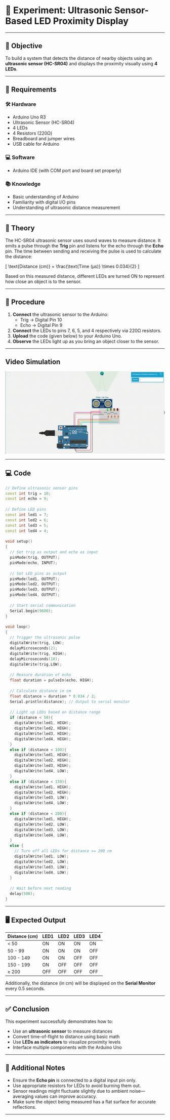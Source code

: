 
# 🔬 Experiment: Ultrasonic Sensor-Based LED Proximity Display

---

## 🎯 **Objective**
To build a system that detects the distance of nearby objects using an **ultrasonic sensor (HC-SR04)** and displays the proximity visually using **4 LEDs**.

---

## 🧰 **Requirements**

### 🛠 Hardware
- Arduino Uno R3
- Ultrasonic Sensor (HC-SR04)
- 4 LEDs
- 4 Resistors (220Ω)
- Breadboard and jumper wires
- USB cable for Arduino

### 💻 Software
- Arduino IDE (with COM port and board set properly)

### 📚 Knowledge
- Basic understanding of Arduino
- Familiarity with digital I/O pins
- Understanding of ultrasonic distance measurement

---

## 📖 **Theory**
The HC-SR04 ultrasonic sensor uses sound waves to measure distance. It emits a pulse through the **Trig** pin and listens for the echo through the **Echo** pin. The time between sending and receiving the pulse is used to calculate the distance:

\[
\text{Distance (cm)} = \frac{\text{Time (µs)} \times 0.034}{2}
\]

Based on this measured distance, different LEDs are turned ON to represent how close an object is to the sensor.

---

## 🧪 **Procedure**

1. **Connect** the ultrasonic sensor to the Arduino:
   - Trig → Digital Pin 10
   - Echo → Digital Pin 9
2. **Connect** the LEDs to pins 7, 6, 5, and 4 respectively via 220Ω resistors.
3. **Upload** the code (given below) to your Arduino Uno.
4. **Observe** the LEDs light up as you bring an object closer to the sensor.

---
## Video Simulation


![](./led%20proximity%20display.gif)

---
## 💻 **Code**

```cpp
// Define ultrasonic sensor pins
const int trig = 10;
const int echo = 9;

// Define LED pins
const int led1 = 7;
const int led2 = 6;
const int led3 = 5;
const int led4 = 4;

void setup()
{
  // Set trig as output and echo as input
  pinMode(trig, OUTPUT);
  pinMode(echo, INPUT);
  
  // Set LED pins as output
  pinMode(led1, OUTPUT);
  pinMode(led2, OUTPUT);
  pinMode(led3, OUTPUT);
  pinMode(led4, OUTPUT);

  // Start serial communication
  Serial.begin(9600);
}

void loop()
{
  // Trigger the ultrasonic pulse
  digitalWrite(trig, LOW);
  delayMicroseconds(2);
  digitalWrite(trig, HIGH);
  delayMicroseconds(10);
  digitalWrite(trig,LOW);
  
  // Measure duration of echo
  float duration = pulseIn(echo, HIGH);
  
  // Calculate distance in cm
  float distance = duration * 0.034 / 2;
  Serial.println(distance); // Output to serial monitor
  
  // Light up LEDs based on distance range
  if (distance < 50){
    digitalWrite(led1, HIGH);
    digitalWrite(led2, HIGH);
    digitalWrite(led3, HIGH);
    digitalWrite(led4, HIGH);
  }
  else if (distance < 100){
    digitalWrite(led1, HIGH);
    digitalWrite(led2, HIGH);
    digitalWrite(led3, HIGH);
    digitalWrite(led4, LOW);
  }
  else if (distance < 150){
    digitalWrite(led1, HIGH);
    digitalWrite(led2, HIGH);
    digitalWrite(led3, LOW);
    digitalWrite(led4, LOW);
  }
  else if (distance < 200){
    digitalWrite(led1, HIGH);
    digitalWrite(led2, LOW);
    digitalWrite(led3, LOW);
    digitalWrite(led4, LOW);
  }
  else {
    // Turn off all LEDs for distance >= 200 cm
    digitalWrite(led1, LOW);
    digitalWrite(led2, LOW);
    digitalWrite(led3, LOW);
    digitalWrite(led4, LOW);
  }

  // Wait before next reading
  delay(500);
}
```

---

## 🖥️ **Expected Output**

| Distance (cm) | LED1 | LED2 | LED3 | LED4 |
|---------------|------|------|------|------|
| < 50          | ON   | ON   | ON   | ON   |
| 50 - 99       | ON   | ON   | ON   | OFF  |
| 100 - 149     | ON   | ON   | OFF  | OFF  |
| 150 - 199     | ON   | OFF  | OFF  | OFF  |
| ≥ 200         | OFF  | OFF  | OFF  | OFF  |

Additionally, the distance (in cm) will be displayed on the **Serial Monitor** every 0.5 seconds.

---

## ✅ **Conclusion**

This experiment successfully demonstrates how to:
- Use an **ultrasonic sensor** to measure distances
- Convert time-of-flight to distance using basic math
- Use **LEDs as indicators** to visualize proximity levels
- Interface multiple components with the Arduino Uno

---

## 📝 **Additional Notes**

- Ensure the **Echo pin** is connected to a digital input pin only.
- Use appropriate resistors for LEDs to avoid burning them out.
- Sensor readings might fluctuate slightly due to ambient noise—averaging values can improve accuracy.
- Make sure the object being measured has a flat surface for accurate reflections.

---

